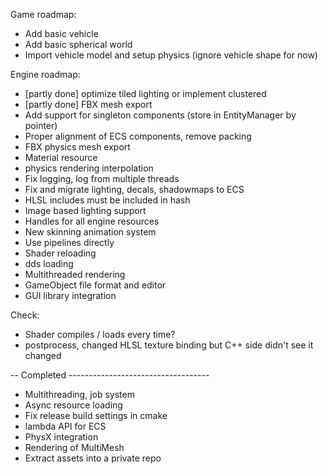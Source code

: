 Game roadmap:
- Add basic vehicle
- Add basic spherical world
- Import vehicle model and setup physics (ignore vehicle shape for now)

Engine roadmap:
- [partly done] optimize tiled lighting or implement clustered
- [partly done] FBX mesh export
- Add support for singleton components (store in EntityManager by pointer)
- Proper alignment of ECS components, remove packing
- FBX physics mesh export
- Material resource
- physics rendering interpolation
- Fix logging, log from multiple threads
- Fix and migrate lighting, decals, shadowmaps to ECS
- HLSL includes must be included in hash
- Image based lighting support
- Handles for all engine resources
- New skinning animation system
- Use pipelines directly
- Shader reloading
- dds loading
- Multithreaded rendering
- GameObject file format and editor
- GUI library integration

Check:
- Shader compiles / loads every time?
- postprocess, changed HLSL texture binding but C++ side didn't see it changed

-- Completed -----------------------------------

+ Multithreading, job system
+ Async resource loading
+ Fix release build settings in cmake
+ lambda API for ECS
+ PhysX integration 
+ Rendering of MultiMesh
+ Extract assets into a private repo